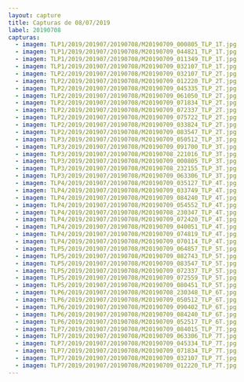 ```yaml
---
layout: capture
title: Capturas de 08/07/2019
label: 20190708
capturas:
  - imagem: TLP1/2019/201907/20190708/M20190709_000805_TLP_1T.jpg
  - imagem: TLP1/2019/201907/20190708/M20190709_044821_TLP_1T.jpg
  - imagem: TLP1/2019/201907/20190708/M20190709_011349_TLP_1T.jpg
  - imagem: TLP1/2019/201907/20190708/M20190709_032107_TLP_1T.jpg
  - imagem: TLP2/2019/201907/20190708/M20190709_032107_TLP_2T.jpg
  - imagem: TLP2/2019/201907/20190708/M20190709_012220_TLP_2T.jpg
  - imagem: TLP2/2019/201907/20190708/M20190709_045335_TLP_2T.jpg
  - imagem: TLP2/2019/201907/20190708/M20190709_061050_TLP_2T.jpg
  - imagem: TLP2/2019/201907/20190708/M20190709_071834_TLP_2T.jpg
  - imagem: TLP2/2019/201907/20190708/M20190709_072337_TLP_2T.jpg
  - imagem: TLP2/2019/201907/20190708/M20190709_075722_TLP_2T.jpg
  - imagem: TLP2/2019/201907/20190708/M20190709_033824_TLP_2T.jpg
  - imagem: TLP2/2019/201907/20190708/M20190709_083547_TLP_2T.jpg
  - imagem: TLP3/2019/201907/20190708/M20190709_050512_TLP_3T.jpg
  - imagem: TLP3/2019/201907/20190708/M20190709_091700_TLP_3T.jpg
  - imagem: TLP3/2019/201907/20190708/M20190708_221016_TLP_3T.jpg
  - imagem: TLP3/2019/201907/20190708/M20190709_000805_TLP_3T.jpg
  - imagem: TLP3/2019/201907/20190708/M20190708_232155_TLP_3T.jpg
  - imagem: TLP3/2019/201907/20190708/M20190709_063306_TLP_3T.jpg
  - imagem: TLP4/2019/201907/20190708/M20190709_035127_TLP_4T.jpg
  - imagem: TLP4/2019/201907/20190708/M20190709_033749_TLP_4T.jpg
  - imagem: TLP4/2019/201907/20190708/M20190709_084240_TLP_4T.jpg
  - imagem: TLP4/2019/201907/20190708/M20190709_054552_TLP_4T.jpg
  - imagem: TLP4/2019/201907/20190708/M20190708_230347_TLP_4T.jpg
  - imagem: TLP4/2019/201907/20190708/M20190709_072420_TLP_4T.jpg
  - imagem: TLP4/2019/201907/20190708/M20190709_040051_TLP_4T.jpg
  - imagem: TLP4/2019/201907/20190708/M20190709_074819_TLP_4T.jpg
  - imagem: TLP4/2019/201907/20190708/M20190709_070114_TLP_4T.jpg
  - imagem: TLP5/2019/201907/20190708/M20190709_064857_TLP_5T.jpg
  - imagem: TLP5/2019/201907/20190708/M20190709_082743_TLP_5T.jpg
  - imagem: TLP5/2019/201907/20190708/M20190709_083547_TLP_5T.jpg
  - imagem: TLP5/2019/201907/20190708/M20190709_072337_TLP_5T.jpg
  - imagem: TLP5/2019/201907/20190708/M20190709_072559_TLP_5T.jpg
  - imagem: TLP5/2019/201907/20190708/M20190709_080451_TLP_5T.jpg
  - imagem: TLP6/2019/201907/20190708/M20190708_230348_TLP_6T.jpg
  - imagem: TLP6/2019/201907/20190708/M20190709_050512_TLP_6T.jpg
  - imagem: TLP6/2019/201907/20190708/M20190709_090402_TLP_6T.jpg
  - imagem: TLP6/2019/201907/20190708/M20190709_084240_TLP_6T.jpg
  - imagem: TLP6/2019/201907/20190708/M20190709_052517_TLP_6T.jpg
  - imagem: TLP7/2019/201907/20190708/M20190709_084015_TLP_7T.jpg
  - imagem: TLP7/2019/201907/20190708/M20190709_063306_TLP_7T.jpg
  - imagem: TLP7/2019/201907/20190708/M20190709_045334_TLP_7T.jpg
  - imagem: TLP7/2019/201907/20190708/M20190709_071834_TLP_7T.jpg
  - imagem: TLP7/2019/201907/20190708/M20190709_032107_TLP_7T.jpg
  - imagem: TLP7/2019/201907/20190708/M20190709_012220_TLP_7T.jpg
---
```

